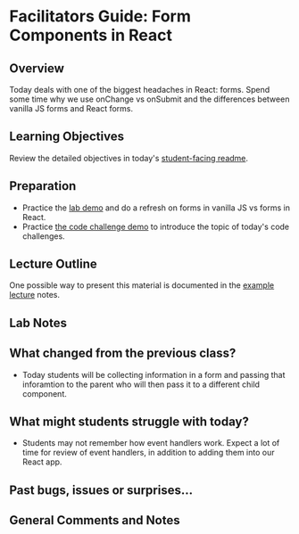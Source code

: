 # Facilitators Guide: Form Components in React

## Overview

Today deals with one of the biggest headaches in React: forms. Spend some time why we use onChange vs onSubmit and the differences between vanilla JS forms and React forms.

## Learning Objectives

Review the detailed objectives in today's [student-facing readme](../README.md).

## Preparation

- Practice the [lab demo](../demo) and do a refresh on forms in vanilla JS vs forms in React.
- Practice [the code challenge demo](../challenges/DEMO.md) to introduce the topic of today's code challenges.

## Lecture Outline

One possible way to present this material is documented in the [example lecture](./LECTURE-EXAMPLE.md) notes.

## Lab Notes

## What changed from the previous class?

- Today students will be collecting information in a form and passing that inforamtion to the parent who will then pass it to a different child component. 

## What might students struggle with today?

- Students may not remember how event handlers work. Expect a lot of time for review of event handlers, in addition to adding them into our React app.

## Past bugs, issues or surprises...

## General Comments and Notes
